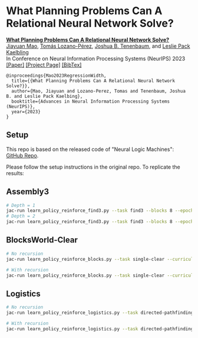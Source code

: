 # What Planning Problems Can A Relational Neural Network Solve?

**[What Planning Problems Can A Relational Neural Network Solve?](https://concepts-ai.com/p/goal-regression-width/regression_width_neurips2023.pdf)**
<br />
[Jiayuan Mao](http://jiayuanm.com),
[Tomás Lozano-Pérez](https://people.csail.mit.edu/tlp/),
[Joshua B. Tenenbaum](https://web.mit.edu/cocosci/josh.html), and
[Leslie Pack Kaelbling](https://people.csail.mit.edu/lpk/)
<br />
In Conference on Neural Information Processing Systems (NeurIPS) 2023
<br />
[[Paper]](https://concepts-ai.com/p/goal-regression-width/regression_width_neurips2023.pdf)
[[Project Page]](https://concepts-ai.com/p/goal-regression-width/)
[[BibTex]](https://concepts-ai.com/p/goal-regression-width/regression_width_neurips2023.bib)

```
@inproceedings{Mao2023RegressionWidth,
  title={{What Planning Problems Can A Relational Neural Network Solve?}},
  author={Mao, Jiayuan and Lozano-Perez, Tomas and Tenenbaum, Joshua B. and Leslie Pack Kaelbing},
  booktitle={Advances in Neural Information Processing Systems (NeurIPS)},
  year={2023}
}
```

## Setup

This repo is based on the released code of "Neural Logic Machines": [GitHub Repo](https://github.com/google/neural-logic-machines).

Please follow the setup instructions in the original repo. To replicate the results:

## Assembly3

```bash
# Depth = 1
jac-run learn_policy_reinforce_find3.py --task find3 --blocks 8 --epochs 100 --depth 1
# Depth = 2
jac-run learn_policy_reinforce_find3.py --task find3 --blocks 8 --epochs 100 --depth 2
```

## BlocksWorld-Clear

```bash
# No recursion
jac-run learn_policy_reinforce_blocks.py --task single-clear --curriculum --blocks 4 --depth 3

# With recursion
jac-run learn_policy_reinforce_blocks.py --task single-clear --curriculum --blocks 4 --depth 6 --recursion=True --io-residual=True
```

## Logistics

```bash
# No recursion
jac-run learn_policy_reinforce_logistics.py --task directed-pathfinding --curriculum --blocks 10 --depth 3

# With recursion
jac-run learn_policy_reinforce_logistics.py --task directed-pathfinding --curriculum --blocks 10 --depth 10 --recursion=True --io-residual=True
```

